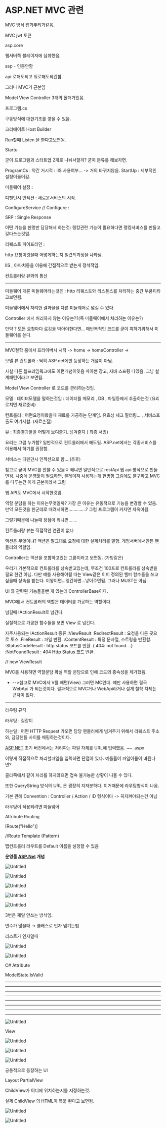 # ASP.NET MVC 관련

MVC 방식 웹과뿌리과같음.

MVC jwt 토큰

asp.core

웹서버쪽 블레이저에 심취했음.

asp - 인증안함

api 로해도되고 뭐로해도되긴함.

그러나 MVC가 근본임

Model View Controller 3개의 폴더가있음.

프로그램.cs

구동방식에 대한기초를 쌓을 수 있음.

크리에이트 Host Builder

Run할때 Listen 을 한다고보면됨.

Startu

굳이 프로그램과 스타트업 2개로 나눠서할까?
굳이 분류를 해보자면.

ProgramCs : 약간 거시적 : IIS 사용여부...  -> 거의 바뀌지않음.
StartUp : 세부적인 설정이들어감.

미들웨어 설정 :

디펜던시 인젝션  : 새로운서비스의 시작.

ConfigureService  // Configure  :

SRP  : Single Response

어떤 기능을 한명만 담당해서 하는것:  랭킹관련 기능이 필요하다면 랭킹서비스를 만들고 갖다쓰는것임.

리퀘스트 파이프라인 :

http 요청이왓을때 어떻게하는지 일련의과정을 나타냄.

IIS , 아파치등을 이용해 간접적으로 받는게 정석적임.

컨트롤러랑 뷰와의 통신

---

미들웨어 개론
미들웨어라는것은 :  http 리퀘스트와 리스폰스를 처리하는 중간 부품이라고보면됨.

미들웨어에서 처리한 결과물을 다른 미들웨어로 넘길 수 있다

Controller 에서 처리하지 않는 이유는??(즉 미들웨어에서 처리하는 이유는?)

만약 ? 모든 요청마다 로깅을  박아야한다면...
매반복적인 코드를 굳이 피하기위해서 미들웨어를 쓴다.

---

MVC철학
홈에서 프라이버시 시작 -> home -> homeController ->

모델 뷰 컨트롤러 :  딱히 ASP.net에만 등장하는 개념이 아님.

사실 다른 웹프레임워크에도 이런개념이잇음 파이썬 장고, 자바 스프링 다있음.
그냥 설계패턴이라고 보면됨.

Model View Controller 로 코드를 관리하는것임.

모델 : 데이터모델을 말하는것임 : 데이터를 메모리 , DB , 파일등에서 추출하는것 (요리로치면 재료준비)

컨트롤러 : 어떤요청이왔을때 재료를 가공하는 단계임. 유효성 체크 필터링... , 서비스호출도 여기서함.  (재료손질)

뷰 : 최종결과물을 어떻게 보여줄기..넘겨줄지 ( 최종 서빙)

요리는 그럼 누가함?
일반적으로 컨트롤러에서 해도됨.
ASP.net에서는  각종서비스를 이용해서 하기를 권장함.

서비스는 디펜던시 인젝션으로 함....(추후)

참고로
굳이 MVC를 안쓸 수 있음ㅇ 왜냐면
일반적으로 restApi 웹 api 방식으로  만들면됨.
나중에 운영툴이 필요하면, 블레이저 사용하는게 현명함
그럼에도 불구하고 MVC를 다루는건 이게 근본이라서 그럼

웹 API도 MVC에서 시작한것임.

역할 분담을 하는 이유는무엇일까?
가장 큰 이유는 유동적으로 기능을 변경할 수 있음.
만약 모든것을 한군데로 때려서하면..............?
그럼 프로그램이 커지면 지옥이됨.

그렇기때문에 나눌때 장점이 뭐냐면.......

컨트롤러랑 뷰는 직접적인 연관이 없다

액션은 무엇이냐?
액션은 말그대로 요청에 대한 실제처리를 말함.
게임서버에서만든 핸들러의 역할임.

Controller는 액션을 포함하고있는 그룹이라고 보면됨. (가방같은)

우리가 기본적으로 컨트롤러를 상속받고있는데,
무조건 100프로 컨트롤러를 상속받을 필요 한건 아님.
다만 얘를 사용해야될 때는 View같은 이미 정의된 헬퍼 함수들을 쓰고싶을때 상속을 받는다.
이왕이면...앵간하면...넣어주면됨. 그러나 MUST는 아님.

UI 와 관련된 기능들을뺀 게 있는데 ControllerBase이다.

MVC에[서 컨트롤러의 역할은 데이터를 가공하는 역할이다.

넘길때 IActionResult로 넘긴다.

실질적으로 가공한 함수들을 보면 View 로 넘긴다.

자주사용되는 IActionResult 종류
:ViewResult
:RedirectResult : 요청을 다른 곳으로 토스
:FileResult : 파일 반환.
:ContentResult : 특정 문자열, 스트링을 반환함.
:StatusCodeResult :  http status 코드를 반환. ( 404: not found....)
:NotFoundResult : 404 Http Status 코드 반환.

// new ViewResult

MVC를 사용하면 역할분담 확실
역할 분담으로 인해 코드의 종속성을 제거했음.

- -->참고로 MVC에서 V를 빼면(View) 그러면 MC인데. 얘만 사용하면 결국 WebApi 가 되는것이다.
결과적으로 MVC거나 WebApi라거나 설계 철학 차체는 큰차이 없다.

---

라우팅 규칙

라우팅 : 길잡이

하는일 : 어떤 HTTP Request 가오면 담당 핸들러에게 넘겨주기 위해서 리퀘스트 주소와, 담당핸들 사이를 매핑하는것이다.

[ASP.NET](http://asp.net/) 초기 버전에서는  처리파는 파일 자체를 URL에 입력했음. ~~ .aspx

이렇게 직접적으로 처리할파일을 입력하면 단점이 있다. 예를들어 파일이름이 바뀐다면?

클라쪽에서 같이 처리를 하지않으면 접속 불가능한 상황이 나올 수 있다.

또한 QueryString 방식의 URL 은 굉장히 지저분하다. 이거때문에 라우팅방식이 나옴.

기본 관례 Convention  : Controller / Action / ID 형식이다 -> 꼭지켜야되는건 아님

라우팅이 적용되려면 미들웨어

Attribute Routing

[Route("Hello")]

//Route Template (Pattern)

맵컨트롤러 라우트를 Default 이름을 설정할 수 있음

**운영툴 [ASP.Net](http://ASP.Net) 개념**

![Untitled](ASP%20NET%20MVC%20%E1%84%80%E1%85%AA%E1%86%AB%E1%84%85%E1%85%A7%E1%86%AB%2098ee6db212a546e78a8c9183bb5e5b8b/Untitled.png)

![Untitled](ASP%20NET%20MVC%20%E1%84%80%E1%85%AA%E1%86%AB%E1%84%85%E1%85%A7%E1%86%AB%2098ee6db212a546e78a8c9183bb5e5b8b/Untitled%201.png)

![Untitled](ASP%20NET%20MVC%20%E1%84%80%E1%85%AA%E1%86%AB%E1%84%85%E1%85%A7%E1%86%AB%2098ee6db212a546e78a8c9183bb5e5b8b/Untitled%202.png)

![Untitled](ASP%20NET%20MVC%20%E1%84%80%E1%85%AA%E1%86%AB%E1%84%85%E1%85%A7%E1%86%AB%2098ee6db212a546e78a8c9183bb5e5b8b/Untitled%203.png)

![Untitled](ASP%20NET%20MVC%20%E1%84%80%E1%85%AA%E1%86%AB%E1%84%85%E1%85%A7%E1%86%AB%2098ee6db212a546e78a8c9183bb5e5b8b/Untitled%204.png)

3번은 제일 안쓰는 방식임.

변수가 많을때 → 클래스로 인자 넘기는법

리스트가 인자일때

![Untitled](ASP%20NET%20MVC%20%E1%84%80%E1%85%AA%E1%86%AB%E1%84%85%E1%85%A7%E1%86%AB%2098ee6db212a546e78a8c9183bb5e5b8b/Untitled%205.png)

![Untitled](ASP%20NET%20MVC%20%E1%84%80%E1%85%AA%E1%86%AB%E1%84%85%E1%85%A7%E1%86%AB%2098ee6db212a546e78a8c9183bb5e5b8b/Untitled%206.png)

C# Attribute

ModelState.IsValid 

---

---

---

---

---

---

---

---

![Untitled](ASP%20NET%20MVC%20%E1%84%80%E1%85%AA%E1%86%AB%E1%84%85%E1%85%A7%E1%86%AB%2098ee6db212a546e78a8c9183bb5e5b8b/Untitled%207.png)

View

![Untitled](ASP%20NET%20MVC%20%E1%84%80%E1%85%AA%E1%86%AB%E1%84%85%E1%85%A7%E1%86%AB%2098ee6db212a546e78a8c9183bb5e5b8b/Untitled%208.png)

![Untitled](ASP%20NET%20MVC%20%E1%84%80%E1%85%AA%E1%86%AB%E1%84%85%E1%85%A7%E1%86%AB%2098ee6db212a546e78a8c9183bb5e5b8b/Untitled%209.png)

![Untitled](ASP%20NET%20MVC%20%E1%84%80%E1%85%AA%E1%86%AB%E1%84%85%E1%85%A7%E1%86%AB%2098ee6db212a546e78a8c9183bb5e5b8b/Untitled%2010.png)

공통적으로 등장하는 UI

Layout PartialView 

ChildView가 어디에 위치하는지를 지정하는것.

실제 ChildView 의 HTML이 복붙 된다고 보면됨.

![Untitled](ASP%20NET%20MVC%20%E1%84%80%E1%85%AA%E1%86%AB%E1%84%85%E1%85%A7%E1%86%AB%2098ee6db212a546e78a8c9183bb5e5b8b/Untitled%2011.png)

![Untitled](ASP%20NET%20MVC%20%E1%84%80%E1%85%AA%E1%86%AB%E1%84%85%E1%85%A7%E1%86%AB%2098ee6db212a546e78a8c9183bb5e5b8b/Untitled%2012.png)